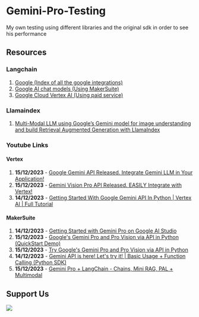 # **Gemini-Pro-Testing**
My own testing using different libraries and the original sdk in order to see his performance
## **Resources**
### **Langchain**

1. [Google (Index of all the google integrations)](https://python.langchain.com/docs/integrations/platforms/google)
2. [Google AI chat models (Using MakerSuite)](https://python.langchain.com/docs/integrations/chat/google_generative_ai)
3. [Google Cloud Vertex AI (Using paid service)](https://python.langchain.com/docs/integrations/llms/google_vertex_ai_palm#multimodality)

### **Llamaindex**

1. [Multi-Modal LLM using Google’s Gemini model for image understanding and build Retrieval Augmented Generation with LlamaIndex](https://docs.llamaindex.ai/en/stable/examples/multi_modal/gemini.html)

### **Youtube Links**

#### **Vertex**

1. **15/12/2023** - [Google Gemini API Released. Integrate Gemini LLM in Your Application!](https://www.youtube.com/watch?v=V3vjwwIvB0I)
2. **15/12/2023** - [Gemini Vision Pro API Released. EASILY Integrate with Vertex!](https://www.youtube.com/watch?v=sI7VsMzDfms)
3. **14/12/2023** - [Getting Started With Google Gemini API In Python | Vertex AI | Full Tutorial](https://www.youtube.com/watch?v=tCpGtGKZKQc)

#### **MakerSuite**

1. **14/12/2023** - [Getting Started with Gemini Pro on Google AI Studio](https://www.youtube.com/watch?v=HN96QDFBD0g)
2. **15/12/2023** - [Google's Gemini Pro and Pro Vision via API in Python (QuickStart Demo)](https://www.youtube.com/watch?v=WvxJ6yudFss)
3. **15/12/2023** - [Try Google's Gemini Pro and Pro Vision via API in Python](https://www.youtube.com/watch?v=OKwI7e5qvo8)
4. **14/12/2023** - [Gemini API is here! Let's try it! | Basic Usage + Function Calling (Python SDK)](https://www.youtube.com/watch?v=f6ZmtKvPni4)
5. **15/12/2023** - [Gemini Pro + LangChain - Chains, Mini RAG, PAL + Multimodal](https://www.youtube.com/watch?v=G3-YOEVg-xc)

## **Support Us**

<a href="https://www.buymeacoffee.com/blazzmocompany"><img src="https://img.buymeacoffee.com/button-api/?text=Buy me a coffee&emoji=&slug=blazzmocompany&button_colour=40DCA5&font_colour=ffffff&font_family=Cookie&outline_colour=000000&coffee_colour=FFDD00"></a>